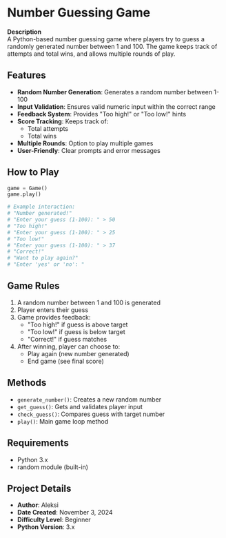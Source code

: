 # Number Guessing Game

**Description**  
A Python-based number guessing game where players try to guess a randomly generated number between 1 and 100. The game keeps track of attempts and total wins, and allows multiple rounds of play.

## Features

- **Random Number Generation**: Generates a random number between 1-100
- **Input Validation**: Ensures valid numeric input within the correct range
- **Feedback System**: Provides "Too high!" or "Too low!" hints
- **Score Tracking**: Keeps track of:
  - Total attempts
  - Total wins
- **Multiple Rounds**: Option to play multiple games
- **User-Friendly**: Clear prompts and error messages

## How to Play

```python
game = Game()
game.play()

# Example interaction:
# "Number generated!"
# "Enter your guess (1-100): " > 50
# "Too high!"
# "Enter your guess (1-100): " > 25
# "Too low!"
# "Enter your guess (1-100): " > 37
# "Correct!"
# "Want to play again?"
# "Enter 'yes' or 'no': "
```

## Game Rules

1. A random number between 1 and 100 is generated
2. Player enters their guess
3. Game provides feedback:
   - "Too high!" if guess is above target
   - "Too low!" if guess is below target
   - "Correct!" if guess matches
4. After winning, player can choose to:
   - Play again (new number generated)
   - End game (see final score)

## Methods

- `generate_number()`: Creates a new random number
- `get_guess()`: Gets and validates player input
- `check_guess()`: Compares guess with target number
- `play()`: Main game loop method

## Requirements

- Python 3.x
- random module (built-in)

## Project Details

- **Author**: Aleksi
- **Date Created**: November 3, 2024
- **Difficulty Level**: Beginner
- **Python Version**: 3.x
